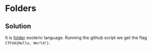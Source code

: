 # Folders

## Solution

It is [folder](https://github.com/SinaKhalili/Folders.py) esoteric language. Running the github script we get the flag `CTFUA{Hello, World!}`.
